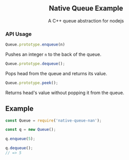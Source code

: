 <h2 align="center">Native Queue Example</h2>
<p align="center">A C++ queue abstraction for nodejs</p>

### API Usage
```js
Queue.prototype.enqueue(n)
```
Pushes an integer `n` to the back of the queue. 
```js
Queue.prototype.dequeue();
```
Pops head from the queue and returns its value.
```js
Queue.prototype.peek();
```
Returns head's value without popping it from the queue.

## Example
```js
const Queue = require('native-queue-nan');

const q = new Queue();

q.enqueue(5);

q.dequeue();
// => 5
```